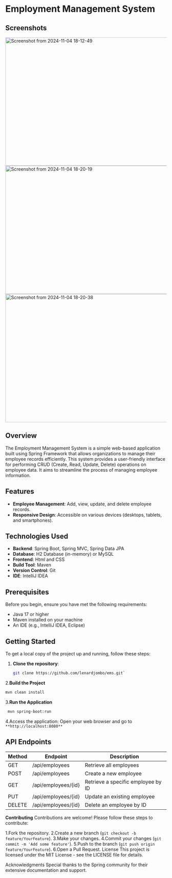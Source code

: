 # Employment Management System

## Screenshots

<img src="https://github.com/user-attachments/assets/f59499a4-f774-4767-9a3b-07833711ca91" alt="Screenshot from 2024-11-04 18-12-49" width="600" height="400" />

<img src="https://github.com/user-attachments/assets/c1919ac6-b7b5-44b7-a21e-0348543a4c08" alt="Screenshot from 2024-11-04 18-20-19" width="600" height="400" />

<img src="https://github.com/user-attachments/assets/ad20c427-0e6f-43d1-8c86-48ef1f7606ac" alt="Screenshot from 2024-11-04 18-20-38" width="600" height="400" />

## Overview

The Employment Management System is a simple web-based application built using Spring Framework that allows organizations to manage their employee records efficiently. This system provides a user-friendly interface for performing CRUD (Create, Read, Update, Delete) operations on employee data. It aims to streamline the process of managing employee information.

## Features

- **Employee Management**: Add, view, update, and delete employee records.
- **Responsive Design**: Accessible on various devices (desktops, tablets, and smartphones).

## Technologies Used

- **Backend**: Spring Boot, Spring MVC, Spring Data JPA
- **Database**: H2 Database (in-memory) or MySQL
- **Frontend**: Html and CSS
- **Build Tool**: Maven
- **Version Control**: Git
- **IDE**: IntelliJ IDEA 

## Prerequisites

Before you begin, ensure you have met the following requirements:

- Java 17 or higher
- Maven installed on your machine
- An IDE (e.g., IntelliJ IDEA, Eclipse)

## Getting Started

To get a local copy of the project up and running, follow these steps:

1. **Clone the repository**:
   ```bash
   git clone https://github.com/lenardjombo/ems.git`

2.**Build the Project**
  ```bash
  mvn clean install
```
3.**Run the Application**
   ```bash
    mvn spring-boot:run
```
4.Access the application: Open your web browser and go to `**http://localhost:8080**`

## API Endpoints

| Method | Endpoint               | Description                            |
|--------|------------------------|----------------------------------------|
| GET    | /api/employees         | Retrieve all employees                 |
| POST   | /api/employees         | Create a new employee                  |
| GET    | /api/employees/{id}    | Retrieve a specific employee by ID     |
| PUT    | /api/employees/{id}    | Update an existing employee            |
| DELETE | /api/employees/{id}    | Delete an employee by ID               |


**Contributing**
Contributions are welcome! Please follow these steps to contribute:

1.Fork the repository.
2.Create a new branch (`git checkout -b feature/YourFeature`).
3.Make your changes.
4.Commit your changes (`git commit -m 'Add some feature'`).
5.Push to the branch (`git push origin feature/YourFeature`).
6.Open a Pull Request.
License
This project is licensed under the MIT License - see the LICENSE file for details.

Acknowledgments
Special thanks to the Spring community for their extensive documentation and support.
